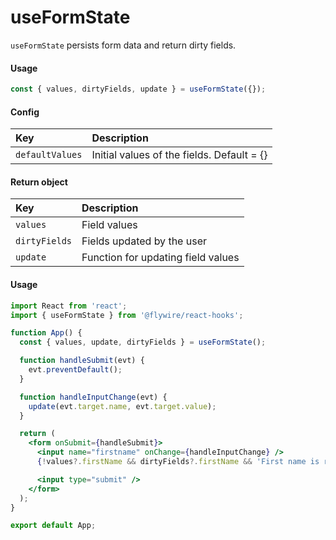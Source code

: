 # useFormState

`useFormState` persists form data and return dirty fields.

#### Usage

```js
const { values, dirtyFields, update } = useFormState({});
```

#### Config

| Key             | Description                                |
| :-------------- | :----------------------------------------- |
| `defaultValues` | Initial values of the fields. Default = {} |

#### Return object

| Key           | Description                        |
| :------------ | :--------------------------------- |
| `values`      | Field values                       |
| `dirtyFields` | Fields updated by the user         |
| `update`      | Function for updating field values |

#### Usage

```jsx harmony
import React from 'react';
import { useFormState } from '@flywire/react-hooks';

function App() {
  const { values, update, dirtyFields } = useFormState();

  function handleSubmit(evt) {
    evt.preventDefault();
  }

  function handleInputChange(evt) {
    update(evt.target.name, evt.target.value);
  }

  return (
    <form onSubmit={handleSubmit}>
      <input name="firstname" onChange={handleInputChange} />
      {!values?.firstName && dirtyFields?.firstName && 'First name is required.'}

      <input type="submit" />
    </form>
  );
}

export default App;
```
